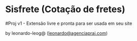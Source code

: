 # Sisfrete (Cotação de fretes)
 <!--
  --
  --  Projeto desenvolvido em parceria com a empresa Sisfrete para realização de cotações de fretes para a plataforma e-commerce OpenCart
  --
 -->
 
 #Proj v1 - Extensão livre e pronta para ser usada em seu site

 by leonardo-leog@ (leonardo@agenciaprai.com)
